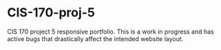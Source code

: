 # CIS-170-proj-5
CIS 170 project 5 responsive portfolio. This is a work in progress and has active bugs that drastically affect the intended website layout.
